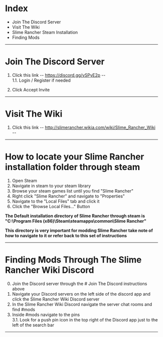 # Index

- Join The Discord Server
- Visit The Wiki
- Slime Rancher Steam Installation
- Finding Mods

-----
# Join The Discord Server

1. Click this link -- https://discord.gg/vSPyE2p --   
   1.1. Login / Register if needed
   
2. Click Accept Invite

-----
# Visit The Wiki

1. Click this link -- http://slimerancher.wikia.com/wiki/Slime_Rancher_Wiki --

-----
# How to locate your Slime Rancher installation folder through steam

1. Open Steam  
2. Navigate in steam to your steam library   
3. Browse your steam games list until you find "Slime Rancher" 
4. Right click "Slime Rancher" and navigate to "Properties"  
5. Navigate to the "Local Files" tab and click it  
6. Click the "Browse Local Files..." Button   

**The Default installation directory of Slime Rancher through steam is "C:\Program Files (x86)\Steam\steamapps\common\Slime Rancher"**  

**This directory is very important for modding Slime Rancher take note of how to navigate to it or refer back to this set of instructions**

-----
# Finding Mods Through The Slime Rancher Wiki Discord

0. Join the Discord server through the # Join The Discord instructions above  
1. Navigate your Discord servers on the left side of the discord app and click the Slime Rancher Wiki Discord server 
2. In the Slime Rancher Wiki Discord navigate the server chat rooms and find #mods  
3. Inside #mods navigate to the pins   
   3.1. Look for a push pin icon in the top right of the Discord app just to the left of the search bar  
   
-----
